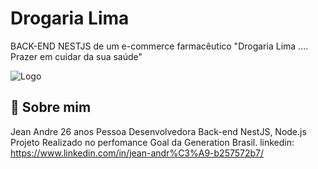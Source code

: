 
# Drogaria Lima

BACK-END NESTJS de um e-commerce farmacêutico 
"Drogaria Lima .... Prazer em cuidar da sua saúde"


![Logo](https://ik.imagekit.io/surfer/db_lojadegames/lima.png?updatedAt=1723208039777)


## 🚀 Sobre mim
Jean Andre 26 anos
Pessoa Desenvolvedora Back-end NestJS, Node.js 
Projeto Realizado no perfomance Goal da Generation Brasil.
linkedin: https://www.linkedin.com/in/jean-andr%C3%A9-b257572b7/
